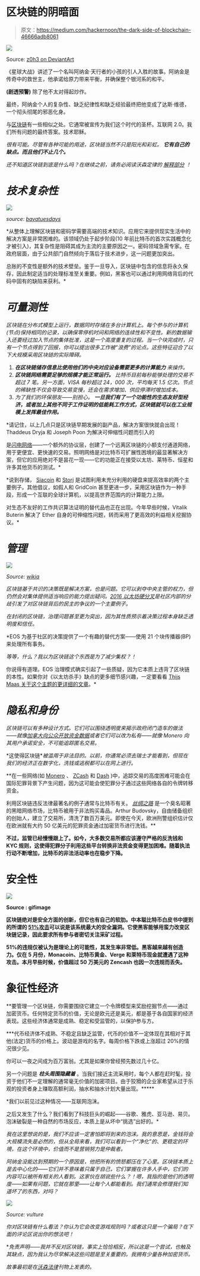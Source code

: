 # 区块链的阴暗面

> 原文：<https://medium.com/hackernoon/the-dark-side-of-blockchain-46666adb8061>

![](img/955ecfff9afcf075cfc301d25eb909dc.png)

Source: [z0h3 on DeviantArt](https://www.deviantart.com/z0h3/art/Dark-side-of-Vader-278062696)

《星球大战》讲述了一个名叫阿纳金·天行者的小孩的引人入胜的故事。阿纳金是传奇中的救世主，他承诺给原力带来平衡，并确保整个银河系的和平。

**(剧透预警)** 
除了他不太对得起炒作。

最终，阿纳金个人的复杂性、缺乏纪律性和缺乏经验最终把他变成了达斯·维德，一个彻头彻尾的邪恶化身。

与[区块链](https://hackernoon.com/tagged/blockchain)有一些相似之处。它通常被宣传为我们这个时代的圣杯。互联网 2.0。我们所有问题的最终答案。技术耶稣。

*很有可能。尽管有各种可能的用途，区块链当然不只是阳光和彩虹。 ***它有自己的缺点。而且他们不止几个。****

*还不知道区块链到底是什么吗？在继续之前，请务必阅读沃森定律的 [*解释部分*](/watson-law/blockchain-all-your-transactions-for-everyone-to-see-except-they-wont-understand-a-thing-573f67ad43a3) *！**

# *技术复杂性*

*![](img/fff86ef160438f3994f1f569f3e0c266.png)*

*source: [bavatuesdays](http://cdn-media.hollywood.com/images/l/helpmeobiwankenobi.jpg)*

*从整体上理解区块链和密码学需要高端的技术知识。应用它来提供现实生活中的解决方案是非常困难的。该领域仍处于起步阶段(10 年前比特币的首次实践概念化才被引入)，其复杂性是阻碍其成为主流的主要原因之一。密码领域急需专家。在政府层面，由于公共部门自然倾向于落后于技术进步，这一问题更加突出。

总账的不变性是额外的技术壁垒。鉴于一旦导入，区块链中包含的信息将永久保存，因此制定适当的处理标准至关重要。例如，黑客也可以通过利用网络背后的代码中固有的缺陷来获利。*

# *可量测性*

*区块链在分布式模型上运行，数据同时存储在多台计算机上。每个参与的计算机(节点)保持相同的记录，以确保零停机时间和网络的连续性和不变性。新的数据输入还要经过加入节点的集体批准，这是一个高度重复的过程。当一个块完成时，只有一个节点得到了回报，你可以提出很多工作被“浪费”的论点。这些特征迎合了以下大规模采用区块链的实际障碍。*

1.  ****在区块链储存信息比使用他们的中央对应设备需要更多的计算能力*** 来操作。*
2.  ****区块链网络需要足够的规模才能正常运行。*** 比特币目前每秒能够处理的交易不超过 7 笔。另一方面，VISA 每秒超过 24，000 次，平均每天 1.5 亿次。节点的稀缺性不仅会导致交易变慢，还会在需求增加、供应停滞时增加成本。*
3.  *为了我们的环保朋友——别担心。 ***一旦我们有了一个功能性的生态友好型经济，或者加上其他不同于工作证明的低能耗工作方式，区块链就可以在工业规模上发挥最佳作用。****

*请记住，以上几点只是区块链早期发展的副产品，解决方案很快就会出现！Thaddeus Dryja 和 Joseph Poon 为解决可伸缩性问题而引入的

是[闪电网络](https://www.weusecoins.com/assets/pdf/library/Lightning%20Network%20Whitepaper.pdf)——一个额外的协议层，创建了一个远离区块链的小额支付通道网络，用于更便宜、更快速的交易。照明网络是对比特币可扩展性困境的最显著解决方案，但它的应用绝对不是昙花一现——它的功能正在接受以太坊、莱特币、恒星和许多其他货币的测试。*

*说到存储， [Siacoin](https://sia.tech/) 和 [Storj](https://storj.io/) 是试图利用未充分利用的硬盘来提高效率的两个主要例子。其他倡议，如假人和 GridCoin 甚至更进一步，采用区块链作为一种手段，形成一个互联的全球计算机，以提高世界范围内的计算能力上限。

对生态不友好的工作共识算法证明的替代品也正在出现。今年早些时候，Vitalik Buterin 解决了 Ether 自身的可伸缩性问题，转而采用了更高效的利益相关挖掘协议。*

# *管理*

*![](img/0282fcdad9228eb104c5065a5e6804cf.png)*

*Source: [wikia](https://vignette.wikia.nocookie.net/starwars/images/4/44/Councilrots.jpg/revision/latest?cb=20090915231817)*

*区块链基于共识的决策既是解决方案，也是问题。它可以剥夺中央主管的权力，但仍然会对集体提供适当响应的能力提出疑问。[2016 以太坊硬分叉](https://www.coindesk.com/ethereum-executes-blockchain-hard-fork-return-dao-investor-funds/)是社区内部的分歧引发了对区块链背后的民主的争议的一个主要例子。*

*在封闭的区块链，治理问题甚至更为突出，因为其性质预示着决策过程本身缺乏透明度和信任。*

*EOS 为基于社区的决策提供了一个有趣的替代方案——使用 21 个块传播器(BP)来处理所有事务。

*等等，什么？我以为区块链这个东西是为了减少集权？！*

你说得有道理。EOS 治理模式确实引起了一些质疑，因为它本质上违背了区块链的本性。如果你对《以太坊杀手》缺点的更多细节感兴趣，一定要看看 [Thijs Maas 关于这个主题的更详细的文章](https://hackernoon.com/everything-they-dont-want-you-to-know-about-eos-the-ethereum-killer-9939c43aa2df)。*

# *隐私和身份*

*区块链可以有多种设计方式。它们可以围绕透明度来揭示政府闭门造车的做法——就像[加拿大向公众开放资金数据](https://cryptonews.com/news/canada-uses-blockchain-to-show-transparency-example-1081.htm)或者它们可以改为私有——就像 Monero 向其用户承诺安全，不可能追踪匿名交易。*

*这使得区块链**被滥用于非法目的。*以前，你通常必须去瑞士才能看到，但现在我们的经济正在数字化，洗钱或逃税都可以在网上进行。**

**在一些网络(如 [Monero](https://getmonero.org/) 、 [ZCash](https://z.cash/) 和 [Dash](https://www.dash.org/) )中，追踪交易的高度困难可能会在国际犯罪背景下产生问题，因为这可能会使犯罪分子通过这些网络各自的令牌转移资金。

利用区块链违反法律最著名的例子通常与比特币有关。 [*丝绸之路*](https://blockonomi.com/history-of-silk-road/) 是一个臭名昭著的黑暗网络市场，比特币被用于非法购买毒品。Arthur Budovsky，自由储备组织的创始人，建立了交易所，清洗了数百万美元。即使在今天，欧洲刑警组织估计仅在欧洲就有大约 50 亿美元的犯罪资金通过加密货币进行洗钱。**

**不过，监管已经慢慢跟上了。如今，大多数交易所都应该遵守严格的反洗钱和 KYC 规则，这使得犯罪分子利用这些平台转换非法资金变得更加困难。随着执法行动不断增加，比特币的非法活动率也在稳步下降。**

# **安全性**

**![](img/4bc97e5905483df58f56103dc06f5b85.png)**

**Source : gifimage**

**区块链绝对是安全方面的创新，但它也有自己的软肋。中本聪比特币白皮书中提到的所谓的 [51%攻击](https://bitcoin.org/bitcoin.pdf)可以说是该系统最大的安全漏洞。它使黑客能够用蛮力改变区块链记录，因此要求所有参与者密切关注采矿过程。**

**51%的违规仅被认为是理论上的可能性，其发生率非常低。黑客越来越有创造力。仅在 5 月份，Monacoin、比特币黄金、Verge 和莱特币现金就遭遇了这种攻击。本月早些时候，价值超过 50 万美元的 Zencash 也因一次违规而丢失。**

# **象征性经济**

**要管理一个区块链，你需要围绕它建立一个令牌模型来奖励挖掘节点——通过加密货币。任何特定货币的价值，无论是欧元还是美元，都是基于各自国家的经济表现。这些经济体通常是成熟、稳定和受监管的，以保护参与方。

***代币经济体不成熟、不稳定且缺乏监管，代币的价值不一定体现在其相对于其他(法定)货币的价格上。波动是游戏的名字。每周价格下跌或上涨超过 20%的情况很少见。

你可以一夜之间成为百万富翁。尤其是如果你曾经预先数过几十亿。

另一个问题是 ***柱头周围隐藏着*** 。当我们接近主流采用时，每个人都在赶时髦，投资于他们不一定理解的通常毫无价值的加密项目。由于狡猾的企业家希望从过于乐观的投资者身上赚取高额利润，抽水和抽水计划大量出现。*****

*我们以前见过这种情况——互联网泡沫。

之后又发生了什么？我们看到了科技巨头的崛起——谷歌、雅虎、亚马逊、易贝。泡沫破裂是一种自然的市场反应，本质上是从坏中“挑选”出好的。*

*我在这里想说的是，我们不应该一定害怕即将到来的泡沫。我的意思是，金钱将会大规模流失是必然的，但从全局来看，我们可以看到一个“净化”的、更稳定的环境，在这个环境中，价值而不是营销努力是仲裁者。*

*阿纳金没能达到预期的一个原因是，他把所有的愤怒都压在了心里。区块链本质上是去中心化的——它们并不意味着只属于自己，它们掌握在许多人手中，它们的内容可以被所有相关的人看到。这家伙在胡说些什么？！嗯，我指的是他们的透明度——如果有问题，它就在那里——让每个人都能看到。我们通常会修理我们知道坏了的东西，对吗？*

*![](img/2086e8cf8a761c458e756f428e616a4b.png)*

*Source: vulture*

*你对区块链有什么看法？你认为它会改变游戏规则吗？或者这只是一个骗局？在下面的评论区说出你的想法吧！*

**免责声明——我并不反对区块链，事实上恰恰相反，所以这是一个尝试，也触及其缺点，因为我认为尽早解决这些问题是至关重要的。我拥有少量各种加密货币。*

*故事最初是在[沃森法律](https://medium.com/u/cf89a4a610df?source=post_page-----46666adb8061--------------------------------)刊物上发表的。*
